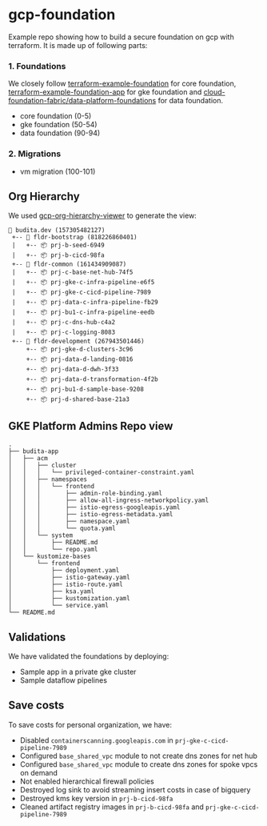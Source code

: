 # gcp-foundation 

Example repo showing how to build a secure foundation on gcp with terraform. It is made up of following parts:

### 1. Foundations
We closely follow [terraform-example-foundation](https://github.com/terraform-google-modules/terraform-example-foundation) for core foundation, [terraform-example-foundation-app](https://github.com/GoogleCloudPlatform/terraform-example-foundation-app) for gke foundation and [cloud-foundation-fabric/data-platform-foundations](https://github.com/terraform-google-modules/cloud-foundation-fabric/tree/master/data-solutions/data-platform-foundations) for data foundation.
- core foundation (0-5)
- gke foundation (50-54)
- data foundation (90-94)

### 2. Migrations
- vm migration (100-101)

## Org Hierarchy
We used [gcp-org-hierarchy-viewer](https://github.com/GoogleCloudPlatform/professional-services/tree/main/tools/gcp-org-hierarchy-viewer) to generate the view:
```
🏢 budita.dev (157305482127)
 +-- 📁 fldr-bootstrap (818226860401)
 |   +-- 📦 prj-b-seed-6949
 |   +-- 📦 prj-b-cicd-98fa
 +-- 📁 fldr-common (161434909087)
 |   +-- 📦 prj-c-base-net-hub-74f5
 |   +-- 📦 prj-gke-c-infra-pipeline-e6f5
 |   +-- 📦 prj-gke-c-cicd-pipeline-7989
 |   +-- 📦 prj-data-c-infra-pipeline-fb29
 |   +-- 📦 prj-bu1-c-infra-pipeline-eedb
 |   +-- 📦 prj-c-dns-hub-c4a2
 |   +-- 📦 prj-c-logging-8083
 +-- 📁 fldr-development (267943501446)
     +-- 📦 prj-gke-d-clusters-3c96
     +-- 📦 prj-data-d-landing-0816
     +-- 📦 prj-data-d-dwh-3f33
     +-- 📦 prj-data-d-transformation-4f2b
     +-- 📦 prj-bu1-d-sample-base-9208
     +-- 📦 prj-d-shared-base-21a3
```


## GKE Platform Admins Repo view

```
.
├── budita-app
│   ├── acm
│   │   ├── cluster
│   │   │   └── privileged-container-constraint.yaml
│   │   ├── namespaces
│   │   │   └── frontend
│   │   │       ├── admin-role-binding.yaml
│   │   │       ├── allow-all-ingress-networkpolicy.yaml
│   │   │       ├── istio-egress-googleapis.yaml
│   │   │       ├── istio-egress-metadata.yaml
│   │   │       ├── namespace.yaml
│   │   │       └── quota.yaml
│   │   └── system
│   │       ├── README.md
│   │       └── repo.yaml
│   └── kustomize-bases
│       └── frontend
│           ├── deployment.yaml
│           ├── istio-gateway.yaml
│           ├── istio-route.yaml
│           ├── ksa.yaml
│           ├── kustomization.yaml
│           └── service.yaml
└── README.md
```
## Validations
We have validated the foundations by deploying:
- Sample app in a private gke cluster
- Sample dataflow pipelines

## Save costs
To save costs for personal organization, we have:  

- Disabled ```containerscanning.googleapis.com``` in ```prj-gke-c-cicd-pipeline-7989```
- Configured ```base_shared_vpc``` module to not create dns zones for net hub 
- Configured ```base_shared_vpc``` module to create dns zones for spoke vpcs on demand 
- Not enabled hierarchical firewall policies 
- Destroyed log sink to avoid streaming insert costs in case of bigquery 
- Destroyed kms key version in ```prj-b-cicd-98fa```
- Cleaned artifact registry images in ```prj-b-cicd-98fa``` and ```prj-gke-c-cicd-pipeline-7989```
